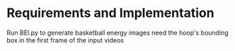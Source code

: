 # Requirements and Implementation
Run BEI.py to generate basketball energy images
need the hoop's bounding box in the first frame of the input videos